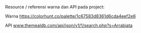 Resource / referensi warna dan API pada project:

Warna
https://colorhunt.co/palette/1c67583d8361d6cda4eef2e6

API
www.themealdb.com/api/json/v1/1/search.php?s=Arrabiata
